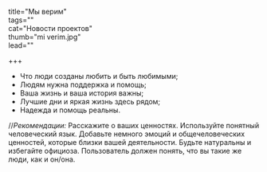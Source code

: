 title="Мы верим"  
tags=""  
cat="Новости проектов"  
thumb="mi verim.jpg"  
lead=""

+++

* Что люди созданы любить и быть любимыми;   
* Людям нужна поддержка и помощь;  
* Ваша жизнь и ваша история важны; 
* Лучшие дни и яркая жизнь здесь рядом;   
* Надежда и помощь реальны.  

//_Рекомендации:_ Расскажите о ваших ценностях. Используйте понятный человеческий язык. Добавьте немного эмоций и общечеловеческих ценностей, которые близки вашей деятельности. Будьте натуральны и избегайте официоза. Пользователь должен понять, что вы такие же люди, как и он/она.
